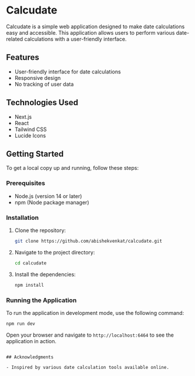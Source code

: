 # Calcudate

Calcudate is a simple web application designed to make date calculations easy and accessible. This application allows users to perform various date-related calculations with a user-friendly interface.

## Features

- User-friendly interface for date calculations
- Responsive design
- No tracking of user data

## Technologies Used

- Next.js
- React
- Tailwind CSS
- Lucide Icons

## Getting Started

To get a local copy up and running, follow these steps:

### Prerequisites

- Node.js (version 14 or later)
- npm (Node package manager)

### Installation

1. Clone the repository:
   ```bash
   git clone https://github.com/abishekvenkat/calcudate.git
   ```

2. Navigate to the project directory:
   ```bash
   cd calcudate
   ```

3. Install the dependencies:
   ```bash
   npm install
   ```

### Running the Application

To run the application in development mode, use the following command:
```bash
npm run dev
```

Open your browser and navigate to `http://localhost:6464` to see the application in action.

```

## Acknowledgments

- Inspired by various date calculation tools available online.
